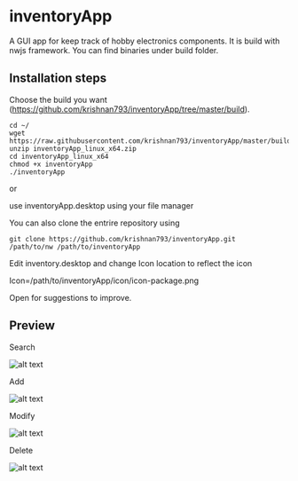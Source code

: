 # inventoryApp
A GUI app for keep track of hobby electronics components. It is build with nwjs framework. You can find binaries under build folder.

## Installation steps

Choose the build you want (https://github.com/krishnan793/inventoryApp/tree/master/build).

```
cd ~/
wget https://raw.githubusercontent.com/krishnan793/inventoryApp/master/build/inventoryApp_linux_x64.zip
unzip inventoryApp_linux_x64.zip
cd inventoryApp_linux_x64
chmod +x inventoryApp
./inventoryApp
```
or

use inventoryApp.desktop using your file manager

You can also clone the entrire repository using

```
git clone https://github.com/krishnan793/inventoryApp.git
/path/to/nw /path/to/inventoryApp
```
Edit inventory.desktop and change Icon location to reflect the icon

Icon=/path/to/inventoryApp/icon/icon-package.png

Open for suggestions to improve.

## Preview

Search

![alt text](https://3.bp.blogspot.com/-ujdfbPOoH74/W7iWCTGLHRI/AAAAAAAABhc/15-iDI8ZrRY_o6AuO0wg4go0agqjb-nCgCK4BGAYYCw/s320/search.gif)

Add

![alt text](https://2.bp.blogspot.com/-W-m42a8tOOs/W7iWQB6zsVI/AAAAAAAABhk/E8RoMqfow8UYVnYsSLuq_ie09De2DzhNACK4BGAYYCw/s320/addValue.gif)

Modify

![alt text](https://1.bp.blogspot.com/-G8ZBStXWYu0/W7iWZMv6eWI/AAAAAAAABhw/WrHfeUDLABAmWn4FUwSjTD32ZsX7u5tvgCK4BGAYYCw/s320/change%2Bvalue.gif)

Delete

![alt text](https://3.bp.blogspot.com/-AN3R868aGhU/W7iW75cVgpI/AAAAAAAABiM/fhFjztMe-h0iWSHJjKG6zEa7YifScPeIwCK4BGAYYCw/s320/delete.gif)
